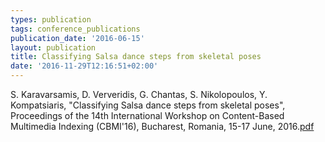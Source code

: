 ```yaml
---
types: publication
tags: conference_publications
publication_date: '2016-06-15'
layout: publication
title: Classifying Salsa dance steps from skeletal poses
date: '2016-11-29T12:16:51+02:00'
---
```

<p>S. Karavarsamis, D. Ververidis, G. Chantas, S. Nikolopoulos, Y. Kompatsiaris, "Classifying Salsa dance steps from skeletal poses", Proceedings of the 14th International Workshop on Content-Based Multimedia Indexing (CBMI'16), Bucharest, Romania, 15-17 June, 2016.<a href="/resources/karavarsamis16.pdf">pdf</a>
